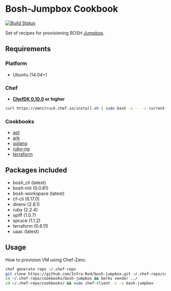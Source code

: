 Bosh-Jumpbox Cookbook
=============================
[![Build Status](https://travis-ci.org/Infra-Red/bosh-jumpbox.svg?branch=master)](https://travis-ci.org/Infra-Red/bosh-jumpbox)

Set of recipes for provisioning BOSH [Jumpbox](https://bosh.io/docs/terminology.html#jumpbox).

## Requirements
### Platform
- Ubuntu (14.04+)

### Chef
- **[ChefDK 0.10.0](https://github.com/chef/chef-dk) or higher**

```bash
curl https://omnitruck.chef.io/install.sh | sudo bash -s -- -c current -P chefdk
```

### Cookbooks
- [apt](https://github.com/chef-cookbooks/apt)
- [ark](https://github.com/burtlo/ark)
- [golang](https://github.com/NOX73/chef-golang)
- [ruby-ng](https://github.com/3ofcoins/chef-cookbook-ruby-ng)
- [terraform](https://github.com/rosstimson/chef-terraform.git)

Packages included
------------
- bosh_cli (latest)
- bosh-init (0.0.81)
- bosh-workspace (latest)
- cf-cli (6.17.0)
- direnv (2.8.1)
- ruby (2.2.4)
- spiff (1.0.7)
- spruce (1.1.2)
- terraform (0.6.11)
- uaac (latest)

Usage
------------
How to provision VM using Chef-Zero:

```bash
chef generate repo ~/.chef-repo
git clone https://github.com/Infra-Red/bosh-jumpbox.git ~/.chef-repo/cookbooks/bosh-jumpbox
cd ~/.chef-repo/cookbooks/bosh-jumpbox && berks vendor ../
cd ~/.chef-repo/cookbooks/ && sudo chef-client -z -o bosh-jumpbox
```
